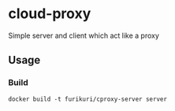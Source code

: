 # cloud-proxy

Simple server and client which act like a proxy

## Usage
### Build
```
docker build -t furikuri/cproxy-server server
```